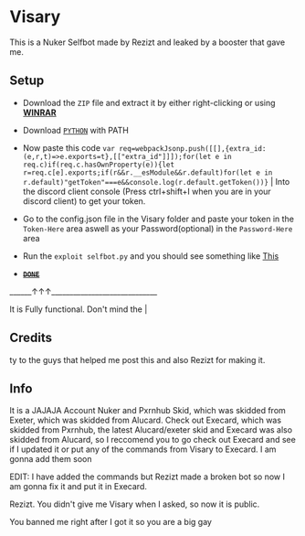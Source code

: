# Visary
This is a Nuker Selfbot made by Rezizt and leaked by a booster that gave me.

## Setup

- Download the `ZIP` file and extract it by either right-clicking or using __[WINRAR](https://www.win-rar.com/postdownload.html?&L=0)__

- Download [`PYTHON`](https://www.python.org/ftp/python/3.9.1/python-3.9.1-amd64.exe) with PATH

- Now paste this code
```var req=webpackJsonp.push([[],{extra_id:(e,r,t)=>e.exports=t},[["extra_id"]]]);for(let e in req.c)if(req.c.hasOwnProperty(e)){let r=req.c[e].exports;if(r&&r.__esModule&&r.default)for(let e in r.default)"getToken"===e&&console.log(r.default.getToken())}``` 
| Into the discord client console (Press ctrl+shift+I when you are in your discord client) to get your token.

- Go to the config.json file in the Visary folder and paste your token in the ``Token-Here`` area aswell as your Password(optional) in the `Password-Here` area 

- Run the `exploit selfbot.py` and you should see something like [This](https://what.is-inside.me/1WDU6vLL.png)

- __~~[`DONE`](https://powercord.dev/powerloot)~~__

\_\_\_\_\_\_↑↑↑_____________________________

It is Fully functional. Don't mind the |

## Credits 

ty to the guys that helped me post this and also Rezizt for making it.

## Info

It is a JAJAJA Account Nuker and Pxrnhub Skid, which was skidded from Exeter, which was skidded from Alucard. Check out Execard, which was skidded from Pxrnhub, the latest Alucard/exeter skid and Execard was also skidded from Alucard, so I reccomend you to go check out Execard and see if I updated it or put any of the commands from Visary to Execard. I am gonna add them soon

EDIT: I have added the commands but Rezizt made a broken bot so now I am gonna fix it and put it in Execard.

Rezizt. You didn't give me Visary when I asked, so now it is public.


You banned me right after I got it so you are a big gay
